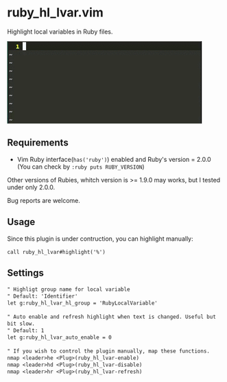 # ruby_hl_lvar.vim

Highlight local variables in Ruby files.

![demo](./doc/demo.gif)

## Requirements

- Vim Ruby interface(`has('ruby')`) enabled and Ruby's version = 2.0.0 (You can check by `:ruby puts RUBY_VERSION`)

Other versions of Rubies, whitch version is >= 1.9.0 may works, but I tested under only 2.0.0.

Bug reports are welcome.

## Usage

Since this plugin is under contruction, you can highlight manually:

```vim
call ruby_hl_lvar#highlight('%')
```

## Settings

```vim
" Highligt group name for local variable
" Default: 'Identifier'
let g:ruby_hl_lvar_hl_group = 'RubyLocalVariable'

" Auto enable and refresh highlight when text is changed. Useful but bit slow.
" Default: 1
let g:ruby_hl_lvar_auto_enable = 0

" If you wish to control the plugin manually, map these functions.
nmap <leader>he <Plug>(ruby_hl_lvar-enable)
nmap <leader>hd <Plug>(ruby_hl_lvar-disable)
nmap <leader>hr <Plug>(ruby_hl_lvar-refresh)
```
